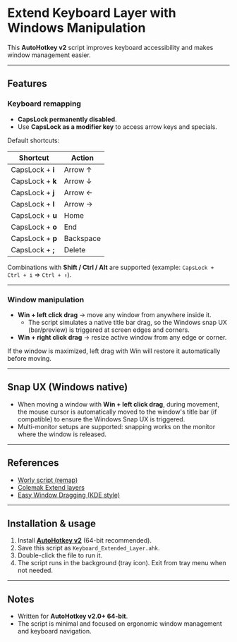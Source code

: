 # Extend Keyboard Layer with Windows Manipulation

This **AutoHotkey v2** script improves keyboard accessibility and makes window management easier.

---

## Features

### Keyboard remapping
- **CapsLock permanently disabled**.
- Use **CapsLock as a modifier key** to access arrow keys and specials.

Default shortcuts:

| Shortcut            | Action         |
|---------------------|----------------|
| CapsLock + **i**    | Arrow ↑        |
| CapsLock + **k**    | Arrow ↓        |
| CapsLock + **j**    | Arrow ←        |
| CapsLock + **l**    | Arrow →        |
| CapsLock + **u**    | Home           |
| CapsLock + **o**    | End            |
| CapsLock + **p**    | Backspace      |
| CapsLock + **;**    | Delete         |

Combinations with **Shift / Ctrl / Alt** are supported (example: `CapsLock + Ctrl + i` ⇒ `Ctrl + ↑`).

---

### Window manipulation
- **Win + left click drag** → move any window from anywhere inside it.  
  - The script simulates a native title bar drag, so the Windows snap UX (bar/preview) is triggered at screen edges and corners.
- **Win + right click drag** → resize active window from any edge or corner.

If the window is maximized, left drag with Win will restore it automatically before moving.

---

## Snap UX (Windows native)
- When moving a window with **Win + left click drag**, during movement, the mouse cursor is automatically moved to the window's title bar (if compatible) to ensure the Windows Snap UX is triggered.
- Multi-monitor setups are supported: snapping works on the monitor where the window is released.

---

## References
- [Worly script (remap)](https://www.autohotkey.com/boards/viewtopic.php?t=67202)  
- [Colemak Extend layers](https://colemakmods.github.io/ergonomic-mods/extend.html)  
- [Easy Window Dragging (KDE style)](https://www.autohotkey.com/docs/v2/scripts/index.htm#EasyWindowDrag_(KDE))  

---

## Installation & usage
1. Install **[AutoHotkey v2](https://www.autohotkey.com/)** (64-bit recommended).  
2. Save this script as `Keyboard_Extended_Layer.ahk`.  
3. Double-click the file to run it.  
4. The script runs in the background (tray icon). Exit from tray menu when not needed.  

---

## Notes
- Written for **AutoHotkey v2.0+ 64-bit**.  
- The script is minimal and focused on ergonomic window management and keyboard navigation.
